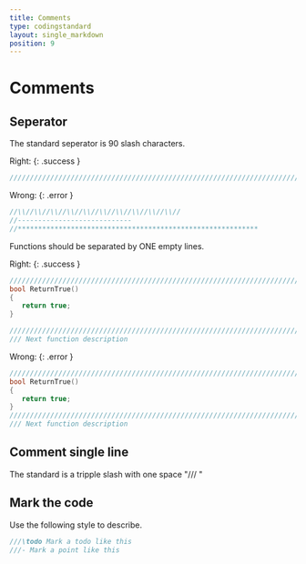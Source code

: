 ```yaml
---
title: Comments
type: codingstandard
layout: single_markdown
position: 9
---
```

# Comments

## Seperator

The standard seperator is 90 slash characters.

Right:
{: .success }

```cpp
//////////////////////////////////////////////////////////////////////////////////////////
```

Wrong:
{: .error }

```cpp
//\\//\\//\\//\\//\\//\\//\\//\\//\\//\\//
//----------------------------
//***********************************************************
```

Functions should be separated by ONE empty lines.

Right:
{: .success }

```cpp
//////////////////////////////////////////////////////////////////////////////////////////
bool ReturnTrue()
{
   return true;
}

//////////////////////////////////////////////////////////////////////////////////////////
/// Next function description
```

Wrong:
{: .error }

```cpp
///////////////////////////////////////////////////////////////////////////////////////////////////////////
bool ReturnTrue()
{
   return true;
}
/////////////////////////////////////////////////////////////////////////////////////////////////////////////////
/// Next function description
```

## Comment single line

The standard is a tripple slash with one space "/// "

## Mark the code

Use the following style to describe.

```cpp
///\todo Mark a todo like this
///- Mark a point like this
```
